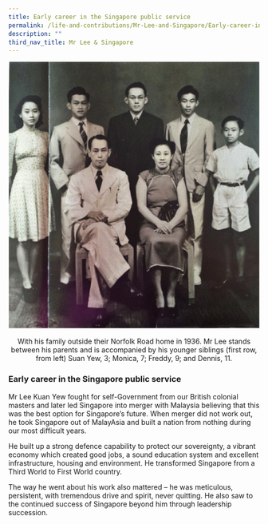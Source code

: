 ```yaml
---
title: Early career in the Singapore public service
permalink: /life-and-contributions/Mr-Lee-and-Singapore/Early-career-in-the-Singapore-public-service
description: ""
third_nav_title: Mr Lee & Singapore
---
```

![Alt text for image on Isomer site](/images/mr-lee-and-singapore/Early%20career%20in%20Singapore%20public%20service.jpg)


 <center>With his family outside their Norfolk Road home in 1936. Mr Lee stands between his parents and is accompanied by his younger siblings (first row, from left) Suan Yew, 3; Monica, 7; Freddy, 9; and Dennis, 11.</center>
                        

### Early career in the Singapore public service ###

Mr Lee Kuan Yew fought for self-Government from our British colonial masters and later led Singapore into merger with Malaysia believing that this was the best option for Singapore’s future. When merger did not work out, he took Singapore out of MalayAsia and built a nation from nothing during our most difficult years.


He built up a strong defence capability to protect our sovereignty, a vibrant economy which created good jobs, a sound education system and excellent infrastructure, housing and environment. He transformed Singapore from a Third World to First World country.


The way he went about his work also mattered – he was meticulous, persistent, with tremendous drive and spirit, never quitting. He also saw to the continued success of Singapore beyond him through leadership succession.